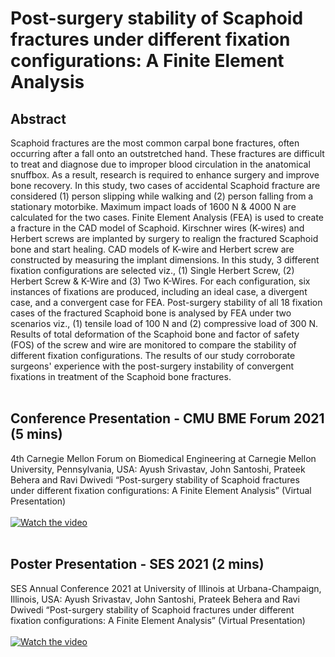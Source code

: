 # Post-surgery stability of Scaphoid fractures under different fixation configurations: A Finite Element Analysis

## Abstract

Scaphoid fractures are the most common carpal bone fractures, often occurring after a fall onto an outstretched hand. These fractures are difficult to treat and diagnose due to improper blood circulation in the anatomical snuffbox. As a result, research is required to enhance surgery and improve bone recovery. In this study, two cases of accidental Scaphoid fracture are considered (1) person slipping while walking and (2) person falling from a stationary motorbike. Maximum impact loads of 1600 N & 4000 N are calculated for the two cases. Finite Element Analysis (FEA) is used to create a fracture in the CAD model of Scaphoid. Kirschner wires (K-wires) and Herbert screws are implanted by surgery to realign the fractured Scaphoid bone and start healing. CAD models of K-wire and Herbert screw are constructed by measuring the implant dimensions. In this study, 3 different fixation configurations are selected viz., (1) Single Herbert Screw, (2) Herbert Screw & K-Wire and (3) Two K-Wires. For each configuration, six instances of fixations are produced, including an ideal case, a divergent case, and a convergent case for FEA. Post-surgery stability of all 18 fixation cases of the fractured Scaphoid bone is analysed by FEA under two scenarios viz., (1) tensile load of 100 N and (2) compressive load of 300 N. Results of total deformation of the Scaphoid bone and factor of safety (FOS) of the screw and wire are monitored to compare the stability of different fixation configurations. The results of our study corroborate surgeons' experience with the post-surgery instability of convergent fixations in treatment of the Scaphoid bone fractures.
<br><br>

## Conference Presentation - CMU BME Forum 2021 (5 mins)
4th Carnegie Mellon Forum on Biomedical Engineering at Carnegie Mellon University, Pennsylvania, USA: Ayush Srivastav, John Santoshi, Prateek Behera and Ravi Dwivedi “Post-surgery stability of Scaphoid fractures under different fixation configurations: A Finite Element Analysis” (Virtual Presentation)<br/>
<br/>
[![Watch the video](https://img.youtube.com/vi/VIp6bbmiNx4/hqdefault.jpg)](https://youtu.be/VIp6bbmiNx4)
<br><br>

## Poster Presentation - SES 2021 (2 mins)
SES Annual Conference 2021 at University of Illinois at Urbana-Champaign, Illinois, USA: Ayush Srivastav, John Santoshi, Prateek Behera and Ravi Dwivedi “Post-surgery stability of Scaphoid fractures under different fixation configurations: A Finite Element Analysis” (Virtual Presentation)<br/>
<br/>
[![Watch the video](https://img.youtube.com/vi/qJVUCn6CQI0/hqdefault.jpg)](https://youtu.be/qJVUCn6CQI0)
